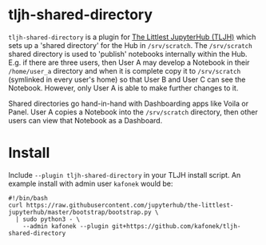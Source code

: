 # tljh-shared-directory

`tljh-shared-directory` is a plugin for [The Littlest JupyterHub (TLJH)](https://tljh.jupyter.org) which sets up a 'shared directory' for the Hub in `/srv/scratch`.  The `/srv/scratch` shared directory is used to 'publish' notebooks internally within the Hub.  E.g. if there are three users, then User A may develop a Notebook in their `/home/user_a` directory and when it is complete copy it to `/srv/scratch` (symlinked in every user's home) so that User B and User C can see the Notebook.  However, only User A is able to make further changes to it.

Shared directories go hand-in-hand with Dashboarding apps like Voila or Panel.  User A copies a Notebook into the `/srv/scratch` directory, then other users can view that Notebook as a Dashboard.

# Install

Include `--plugin tljh-shared-directory` in your TLJH install script.  An example install with admin user `kafonek` would be:

```
#!/bin/bash
curl https://raw.githubusercontent.com/jupyterhub/the-littlest-jupyterhub/master/bootstrap/bootstrap.py \
  | sudo python3 - \
    --admin kafonek --plugin git+https://github.com/kafonek/tljh-shared-directory
```